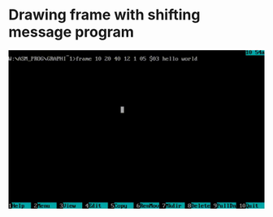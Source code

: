 Drawing frame with shifting message program
===========================================


![](https://github.com/egorSharapov/Assembly/blob/main/frame/frame.gif)
